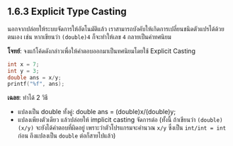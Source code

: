 ## 1.6.3 Explicit Type Casting

นอกจากปล่อยให้ระบบจัดการให้อัตโนมัติแล้ว เราสามารถบังคับให้เกิดการเปลี่ยนชนิดตัวแปรได้ด้วยตนเอง เช่น หากเขียนว่า `(double)4` ก็จะทำให้เลข `4` กลายเป็นค่าทศนิยม

**โจทย์**: จงแก้โค้ดดังกล่าวเพื่อให้คำตอบออกมาเป็นทศนิยมโดยใช้ Explicit Casting
```cpp
int x = 7;
int y = 3;
double ans = x/y;
printf("%f", ans);
```

**เฉลย**: ทำได้ 2 วิธี
- แปลงเป็น double ทั้งคู่: double ans = (double)x/(double)y;
- แปลงเพียงตัวเดียว แล้วปล่อยให้ implicit casting จัดการต่อ
(ทั้งนี้ ถ้าเขียนว่า `(double)(x/y)` จะยังได้คำตอบที่ผิดอยู่ เพราะว่าตัวโปรแกรมจะคำนวณ `x/y` ซึ่งเป็น `int/int = int` ก่อน ถึงแปลงเป็น `double` ต่อก็สายไปแล้ว)
